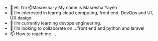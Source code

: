 - 👋 Hi, I’m @Masresha-y    My name is Masresha Yayeh
- 👀 I’m interested in learng cloud computing, front end, DevOps and UI, UX design 
- 🌱 I’m currently learning  devops engineering.
- 💞️ I’m looking to collaborate on ...front end and python and laravel
- 📫 How to reach me ...

<!---
Masresha-y/Masresha-y is a ✨ special ✨ repository because its `README.md` (this file) appears on your GitHub profile.
You can click the Preview link to take a look at your changes.
--->

